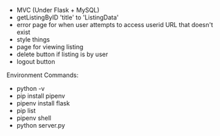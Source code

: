  - MVC (Under Flask + MySQL)
 - getListingByID 'title' to 'ListingData'
 - error page for when user attempts to access userid URL that doesn't exist
 - style things
 - page for viewing listing
 - delete button if listing is by user
 - logout button


 Environment Commands:
 - python -v
 - pip install pipenv
 - pipenv install flask
 - pip list
 - pipenv shell
 - python server.py